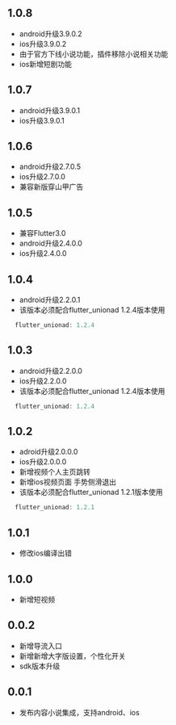 ## 1.0.8
* android升级3.9.0.2
* ios升级3.9.0.2
* 由于官方下线小说功能，插件移除小说相关功能
* ios新增短剧功能

## 1.0.7
* android升级3.9.0.1
* ios升级3.9.0.1

## 1.0.6
* android升级2.7.0.5
* ios升级2.7.0.0
* 兼容新版穿山甲广告

## 1.0.5
* 兼容Flutter3.0
* android升级2.4.0.0
* ios升级2.4.0.0

## 1.0.4
* android升级2.2.0.1
* 该版本必须配合flutter_unionad 1.2.4版本使用
```dart
  flutter_unionad: 1.2.4
```

## 1.0.3
* android升级2.2.0.0
* ios升级2.2.0.0
* 该版本必须配合flutter_unionad 1.2.4版本使用
```dart
  flutter_unionad: 1.2.4
```

## 1.0.2

* adroid升级2.0.0.0
* ios升级2.0.0.0
* 新增视频个人主页跳转
* 新增ios视频页面 手势侧滑退出
* 该版本必须配合flutter_unionad 1.2.1版本使用
```dart
  flutter_unionad: 1.2.1
```

## 1.0.1

* 修改ios编译出错

## 1.0.0

* 新增短视频

## 0.0.2

* 新增导流入口
* 新增新增大字版设置，个性化开关
* sdk版本升级

## 0.0.1

* 发布内容小说集成，支持android、ios







